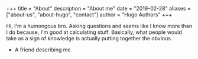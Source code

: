 +++
title = "About"
description = "About me"
date = "2019-02-28"
aliases = ["about-us", "about-hugo", "contact"]
author = "Hugo Authors"
+++

Hi, I'm a humongous bro. Asking questions and seems like I know more than I do because, I'm good at calculating stuff. Basically, what people would take as a sign of knowledge is actually putting together the obvious.

- A friend describing me
